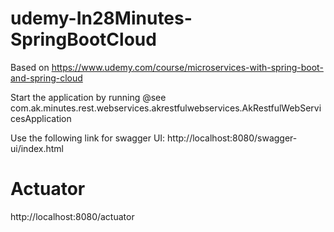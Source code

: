 # udemy-In28Minutes-SpringBootCloud
Based on https://www.udemy.com/course/microservices-with-spring-boot-and-spring-cloud

Start the application by running @see com.ak.minutes.rest.webservices.akrestfulwebservices.AkRestfulWebServicesApplication


Use the following link for swagger UI:
http://localhost:8080/swagger-ui/index.html

Actuator
========
http://localhost:8080/actuator